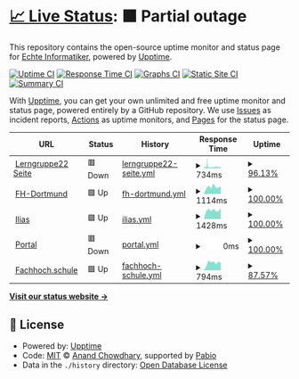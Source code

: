 # [📈 Live Status](https://stud-lerngruppe22.github.io/Status): <!--live status--> **🟧 Partial outage**

This repository contains the open-source uptime monitor and status page for [Echte Informatiker](https://stud-lerngruppe22.github.io/Status), powered by [Upptime](https://github.com/upptime/upptime).

[![Uptime CI](https://github.com/stud-lerngruppe22/Status/workflows/Uptime%20CI/badge.svg)](https://github.com/stud-lerngruppe22/Status/actions?query=workflow%3A%22Uptime+CI%22)
[![Response Time CI](https://github.com/stud-lerngruppe22/Status/workflows/Response%20Time%20CI/badge.svg)](https://github.com/stud-lerngruppe22/Status/actions?query=workflow%3A%22Response+Time+CI%22)
[![Graphs CI](https://github.com/stud-lerngruppe22/Status/workflows/Graphs%20CI/badge.svg)](https://github.com/stud-lerngruppe22/Status/actions?query=workflow%3A%22Graphs+CI%22)
[![Static Site CI](https://github.com/stud-lerngruppe22/Status/workflows/Static%20Site%20CI/badge.svg)](https://github.com/stud-lerngruppe22/Status/actions?query=workflow%3A%22Static+Site+CI%22)
[![Summary CI](https://github.com/stud-lerngruppe22/Status/workflows/Summary%20CI/badge.svg)](https://github.com/stud-lerngruppe22/Status/actions?query=workflow%3A%22Summary+CI%22)

With [Upptime](https://upptime.js.org), you can get your own unlimited and free uptime monitor and status page, powered entirely by a GitHub repository. We use [Issues](https://github.com/stud-lerngruppe22/Status/issues) as incident reports, [Actions](https://github.com/stud-lerngruppe22/Status/actions) as uptime monitors, and [Pages](https://stud-lerngruppe22.github.io/Status) for the status page.

<!--start: status pages-->
<!-- This summary is generated by Upptime (https://github.com/upptime/upptime) -->
<!-- Do not edit this manually, your changes will be overwritten -->
<!-- prettier-ignore -->
| URL | Status | History | Response Time | Uptime |
| --- | ------ | ------- | ------------- | ------ |
| <img alt="" src="https://stud-lerngruppe22.great-site.net/favicon.ico" height="13"> [Lerngruppe22 Seite](https://stud-lerngruppe22.great-site.net/) | 🟥 Down | [lerngruppe22-seite.yml](https://github.com/stud-lerngruppe22/Status/commits/HEAD/history/lerngruppe22-seite.yml) | <details><summary><img alt="Response time graph" src="./graphs/lerngruppe22-seite/response-time-week.png" height="20"> 734ms</summary><br><a href="https://stud-lerngruppe22.github.io/Status/history/lerngruppe22-seite"><img alt="Response time 482" src="https://img.shields.io/endpoint?url=https%3A%2F%2Fraw.githubusercontent.com%2Fstud-lerngruppe22%2FStatus%2FHEAD%2Fapi%2Flerngruppe22-seite%2Fresponse-time.json"></a><br><a href="https://stud-lerngruppe22.github.io/Status/history/lerngruppe22-seite"><img alt="24-hour response time 585" src="https://img.shields.io/endpoint?url=https%3A%2F%2Fraw.githubusercontent.com%2Fstud-lerngruppe22%2FStatus%2FHEAD%2Fapi%2Flerngruppe22-seite%2Fresponse-time-day.json"></a><br><a href="https://stud-lerngruppe22.github.io/Status/history/lerngruppe22-seite"><img alt="7-day response time 734" src="https://img.shields.io/endpoint?url=https%3A%2F%2Fraw.githubusercontent.com%2Fstud-lerngruppe22%2FStatus%2FHEAD%2Fapi%2Flerngruppe22-seite%2Fresponse-time-week.json"></a><br><a href="https://stud-lerngruppe22.github.io/Status/history/lerngruppe22-seite"><img alt="30-day response time 583" src="https://img.shields.io/endpoint?url=https%3A%2F%2Fraw.githubusercontent.com%2Fstud-lerngruppe22%2FStatus%2FHEAD%2Fapi%2Flerngruppe22-seite%2Fresponse-time-month.json"></a><br><a href="https://stud-lerngruppe22.github.io/Status/history/lerngruppe22-seite"><img alt="1-year response time 482" src="https://img.shields.io/endpoint?url=https%3A%2F%2Fraw.githubusercontent.com%2Fstud-lerngruppe22%2FStatus%2FHEAD%2Fapi%2Flerngruppe22-seite%2Fresponse-time-year.json"></a></details> | <details><summary><a href="https://stud-lerngruppe22.github.io/Status/history/lerngruppe22-seite">96.13%</a></summary><a href="https://stud-lerngruppe22.github.io/Status/history/lerngruppe22-seite"><img alt="All-time uptime 99.74%" src="https://img.shields.io/endpoint?url=https%3A%2F%2Fraw.githubusercontent.com%2Fstud-lerngruppe22%2FStatus%2FHEAD%2Fapi%2Flerngruppe22-seite%2Fuptime.json"></a><br><a href="https://stud-lerngruppe22.github.io/Status/history/lerngruppe22-seite"><img alt="24-hour uptime 91.02%" src="https://img.shields.io/endpoint?url=https%3A%2F%2Fraw.githubusercontent.com%2Fstud-lerngruppe22%2FStatus%2FHEAD%2Fapi%2Flerngruppe22-seite%2Fuptime-day.json"></a><br><a href="https://stud-lerngruppe22.github.io/Status/history/lerngruppe22-seite"><img alt="7-day uptime 96.13%" src="https://img.shields.io/endpoint?url=https%3A%2F%2Fraw.githubusercontent.com%2Fstud-lerngruppe22%2FStatus%2FHEAD%2Fapi%2Flerngruppe22-seite%2Fuptime-week.json"></a><br><a href="https://stud-lerngruppe22.github.io/Status/history/lerngruppe22-seite"><img alt="30-day uptime 98.45%" src="https://img.shields.io/endpoint?url=https%3A%2F%2Fraw.githubusercontent.com%2Fstud-lerngruppe22%2FStatus%2FHEAD%2Fapi%2Flerngruppe22-seite%2Fuptime-month.json"></a><br><a href="https://stud-lerngruppe22.github.io/Status/history/lerngruppe22-seite"><img alt="1-year uptime 99.74%" src="https://img.shields.io/endpoint?url=https%3A%2F%2Fraw.githubusercontent.com%2Fstud-lerngruppe22%2FStatus%2FHEAD%2Fapi%2Flerngruppe22-seite%2Fuptime-year.json"></a></details>
| <img alt="" src="https://icons.duckduckgo.com/ip3/www.fh-dortmund.de.ico" height="13"> [FH-Dortmund](https://www.fh-dortmund.de/) | 🟩 Up | [fh-dortmund.yml](https://github.com/stud-lerngruppe22/Status/commits/HEAD/history/fh-dortmund.yml) | <details><summary><img alt="Response time graph" src="./graphs/fh-dortmund/response-time-week.png" height="20"> 1114ms</summary><br><a href="https://stud-lerngruppe22.github.io/Status/history/fh-dortmund"><img alt="Response time 1107" src="https://img.shields.io/endpoint?url=https%3A%2F%2Fraw.githubusercontent.com%2Fstud-lerngruppe22%2FStatus%2FHEAD%2Fapi%2Ffh-dortmund%2Fresponse-time.json"></a><br><a href="https://stud-lerngruppe22.github.io/Status/history/fh-dortmund"><img alt="24-hour response time 1186" src="https://img.shields.io/endpoint?url=https%3A%2F%2Fraw.githubusercontent.com%2Fstud-lerngruppe22%2FStatus%2FHEAD%2Fapi%2Ffh-dortmund%2Fresponse-time-day.json"></a><br><a href="https://stud-lerngruppe22.github.io/Status/history/fh-dortmund"><img alt="7-day response time 1114" src="https://img.shields.io/endpoint?url=https%3A%2F%2Fraw.githubusercontent.com%2Fstud-lerngruppe22%2FStatus%2FHEAD%2Fapi%2Ffh-dortmund%2Fresponse-time-week.json"></a><br><a href="https://stud-lerngruppe22.github.io/Status/history/fh-dortmund"><img alt="30-day response time 1018" src="https://img.shields.io/endpoint?url=https%3A%2F%2Fraw.githubusercontent.com%2Fstud-lerngruppe22%2FStatus%2FHEAD%2Fapi%2Ffh-dortmund%2Fresponse-time-month.json"></a><br><a href="https://stud-lerngruppe22.github.io/Status/history/fh-dortmund"><img alt="1-year response time 1107" src="https://img.shields.io/endpoint?url=https%3A%2F%2Fraw.githubusercontent.com%2Fstud-lerngruppe22%2FStatus%2FHEAD%2Fapi%2Ffh-dortmund%2Fresponse-time-year.json"></a></details> | <details><summary><a href="https://stud-lerngruppe22.github.io/Status/history/fh-dortmund">100.00%</a></summary><a href="https://stud-lerngruppe22.github.io/Status/history/fh-dortmund"><img alt="All-time uptime 99.99%" src="https://img.shields.io/endpoint?url=https%3A%2F%2Fraw.githubusercontent.com%2Fstud-lerngruppe22%2FStatus%2FHEAD%2Fapi%2Ffh-dortmund%2Fuptime.json"></a><br><a href="https://stud-lerngruppe22.github.io/Status/history/fh-dortmund"><img alt="24-hour uptime 100.00%" src="https://img.shields.io/endpoint?url=https%3A%2F%2Fraw.githubusercontent.com%2Fstud-lerngruppe22%2FStatus%2FHEAD%2Fapi%2Ffh-dortmund%2Fuptime-day.json"></a><br><a href="https://stud-lerngruppe22.github.io/Status/history/fh-dortmund"><img alt="7-day uptime 100.00%" src="https://img.shields.io/endpoint?url=https%3A%2F%2Fraw.githubusercontent.com%2Fstud-lerngruppe22%2FStatus%2FHEAD%2Fapi%2Ffh-dortmund%2Fuptime-week.json"></a><br><a href="https://stud-lerngruppe22.github.io/Status/history/fh-dortmund"><img alt="30-day uptime 100.00%" src="https://img.shields.io/endpoint?url=https%3A%2F%2Fraw.githubusercontent.com%2Fstud-lerngruppe22%2FStatus%2FHEAD%2Fapi%2Ffh-dortmund%2Fuptime-month.json"></a><br><a href="https://stud-lerngruppe22.github.io/Status/history/fh-dortmund"><img alt="1-year uptime 99.99%" src="https://img.shields.io/endpoint?url=https%3A%2F%2Fraw.githubusercontent.com%2Fstud-lerngruppe22%2FStatus%2FHEAD%2Fapi%2Ffh-dortmund%2Fuptime-year.json"></a></details>
| <img alt="" src="https://icons.duckduckgo.com/ip3/www.ilias.fh-dortmund.de.ico" height="13"> [Ilias](https://www.ilias.fh-dortmund.de) | 🟩 Up | [ilias.yml](https://github.com/stud-lerngruppe22/Status/commits/HEAD/history/ilias.yml) | <details><summary><img alt="Response time graph" src="./graphs/ilias/response-time-week.png" height="20"> 1428ms</summary><br><a href="https://stud-lerngruppe22.github.io/Status/history/ilias"><img alt="Response time 1517" src="https://img.shields.io/endpoint?url=https%3A%2F%2Fraw.githubusercontent.com%2Fstud-lerngruppe22%2FStatus%2FHEAD%2Fapi%2Filias%2Fresponse-time.json"></a><br><a href="https://stud-lerngruppe22.github.io/Status/history/ilias"><img alt="24-hour response time 1793" src="https://img.shields.io/endpoint?url=https%3A%2F%2Fraw.githubusercontent.com%2Fstud-lerngruppe22%2FStatus%2FHEAD%2Fapi%2Filias%2Fresponse-time-day.json"></a><br><a href="https://stud-lerngruppe22.github.io/Status/history/ilias"><img alt="7-day response time 1428" src="https://img.shields.io/endpoint?url=https%3A%2F%2Fraw.githubusercontent.com%2Fstud-lerngruppe22%2FStatus%2FHEAD%2Fapi%2Filias%2Fresponse-time-week.json"></a><br><a href="https://stud-lerngruppe22.github.io/Status/history/ilias"><img alt="30-day response time 1522" src="https://img.shields.io/endpoint?url=https%3A%2F%2Fraw.githubusercontent.com%2Fstud-lerngruppe22%2FStatus%2FHEAD%2Fapi%2Filias%2Fresponse-time-month.json"></a><br><a href="https://stud-lerngruppe22.github.io/Status/history/ilias"><img alt="1-year response time 1517" src="https://img.shields.io/endpoint?url=https%3A%2F%2Fraw.githubusercontent.com%2Fstud-lerngruppe22%2FStatus%2FHEAD%2Fapi%2Filias%2Fresponse-time-year.json"></a></details> | <details><summary><a href="https://stud-lerngruppe22.github.io/Status/history/ilias">100.00%</a></summary><a href="https://stud-lerngruppe22.github.io/Status/history/ilias"><img alt="All-time uptime 99.87%" src="https://img.shields.io/endpoint?url=https%3A%2F%2Fraw.githubusercontent.com%2Fstud-lerngruppe22%2FStatus%2FHEAD%2Fapi%2Filias%2Fuptime.json"></a><br><a href="https://stud-lerngruppe22.github.io/Status/history/ilias"><img alt="24-hour uptime 100.00%" src="https://img.shields.io/endpoint?url=https%3A%2F%2Fraw.githubusercontent.com%2Fstud-lerngruppe22%2FStatus%2FHEAD%2Fapi%2Filias%2Fuptime-day.json"></a><br><a href="https://stud-lerngruppe22.github.io/Status/history/ilias"><img alt="7-day uptime 100.00%" src="https://img.shields.io/endpoint?url=https%3A%2F%2Fraw.githubusercontent.com%2Fstud-lerngruppe22%2FStatus%2FHEAD%2Fapi%2Filias%2Fuptime-week.json"></a><br><a href="https://stud-lerngruppe22.github.io/Status/history/ilias"><img alt="30-day uptime 100.00%" src="https://img.shields.io/endpoint?url=https%3A%2F%2Fraw.githubusercontent.com%2Fstud-lerngruppe22%2FStatus%2FHEAD%2Fapi%2Filias%2Fuptime-month.json"></a><br><a href="https://stud-lerngruppe22.github.io/Status/history/ilias"><img alt="1-year uptime 99.87%" src="https://img.shields.io/endpoint?url=https%3A%2F%2Fraw.githubusercontent.com%2Fstud-lerngruppe22%2FStatus%2FHEAD%2Fapi%2Filias%2Fuptime-year.json"></a></details>
| <img alt="" src="https://www.ilias.fh-dortmund.de/ilias/templates/default/images/favicon.ico" height="13"> [Portal](https://portal.fh-dortmund.de/qisserver/pages/cs/sys/portal/hisinoneStartPage.faces) | 🟥 Down | [portal.yml](https://github.com/stud-lerngruppe22/Status/commits/HEAD/history/portal.yml) | <details><summary><img alt="Response time graph" src="./graphs/portal/response-time-week.png" height="20"> 0ms</summary><br><a href="https://stud-lerngruppe22.github.io/Status/history/portal"><img alt="Response time 677" src="https://img.shields.io/endpoint?url=https%3A%2F%2Fraw.githubusercontent.com%2Fstud-lerngruppe22%2FStatus%2FHEAD%2Fapi%2Fportal%2Fresponse-time.json"></a><br><a href="https://stud-lerngruppe22.github.io/Status/history/portal"><img alt="24-hour response time 0" src="https://img.shields.io/endpoint?url=https%3A%2F%2Fraw.githubusercontent.com%2Fstud-lerngruppe22%2FStatus%2FHEAD%2Fapi%2Fportal%2Fresponse-time-day.json"></a><br><a href="https://stud-lerngruppe22.github.io/Status/history/portal"><img alt="7-day response time 0" src="https://img.shields.io/endpoint?url=https%3A%2F%2Fraw.githubusercontent.com%2Fstud-lerngruppe22%2FStatus%2FHEAD%2Fapi%2Fportal%2Fresponse-time-week.json"></a><br><a href="https://stud-lerngruppe22.github.io/Status/history/portal"><img alt="30-day response time 0" src="https://img.shields.io/endpoint?url=https%3A%2F%2Fraw.githubusercontent.com%2Fstud-lerngruppe22%2FStatus%2FHEAD%2Fapi%2Fportal%2Fresponse-time-month.json"></a><br><a href="https://stud-lerngruppe22.github.io/Status/history/portal"><img alt="1-year response time 677" src="https://img.shields.io/endpoint?url=https%3A%2F%2Fraw.githubusercontent.com%2Fstud-lerngruppe22%2FStatus%2FHEAD%2Fapi%2Fportal%2Fresponse-time-year.json"></a></details> | <details><summary><a href="https://stud-lerngruppe22.github.io/Status/history/portal">100.00%</a></summary><a href="https://stud-lerngruppe22.github.io/Status/history/portal"><img alt="All-time uptime 87.11%" src="https://img.shields.io/endpoint?url=https%3A%2F%2Fraw.githubusercontent.com%2Fstud-lerngruppe22%2FStatus%2FHEAD%2Fapi%2Fportal%2Fuptime.json"></a><br><a href="https://stud-lerngruppe22.github.io/Status/history/portal"><img alt="24-hour uptime 100.00%" src="https://img.shields.io/endpoint?url=https%3A%2F%2Fraw.githubusercontent.com%2Fstud-lerngruppe22%2FStatus%2FHEAD%2Fapi%2Fportal%2Fuptime-day.json"></a><br><a href="https://stud-lerngruppe22.github.io/Status/history/portal"><img alt="7-day uptime 100.00%" src="https://img.shields.io/endpoint?url=https%3A%2F%2Fraw.githubusercontent.com%2Fstud-lerngruppe22%2FStatus%2FHEAD%2Fapi%2Fportal%2Fuptime-week.json"></a><br><a href="https://stud-lerngruppe22.github.io/Status/history/portal"><img alt="30-day uptime 31.46%" src="https://img.shields.io/endpoint?url=https%3A%2F%2Fraw.githubusercontent.com%2Fstud-lerngruppe22%2FStatus%2FHEAD%2Fapi%2Fportal%2Fuptime-month.json"></a><br><a href="https://stud-lerngruppe22.github.io/Status/history/portal"><img alt="1-year uptime 87.11%" src="https://img.shields.io/endpoint?url=https%3A%2F%2Fraw.githubusercontent.com%2Fstud-lerngruppe22%2FStatus%2FHEAD%2Fapi%2Fportal%2Fuptime-year.json"></a></details>
| <img alt="" src="https://icons.duckduckgo.com/ip3/fachhoch.schule.ico" height="13"> [Fachhoch.schule](https://fachhoch.schule/) | 🟩 Up | [fachhoch-schule.yml](https://github.com/stud-lerngruppe22/Status/commits/HEAD/history/fachhoch-schule.yml) | <details><summary><img alt="Response time graph" src="./graphs/fachhoch-schule/response-time-week.png" height="20"> 794ms</summary><br><a href="https://stud-lerngruppe22.github.io/Status/history/fachhoch-schule"><img alt="Response time 794" src="https://img.shields.io/endpoint?url=https%3A%2F%2Fraw.githubusercontent.com%2Fstud-lerngruppe22%2FStatus%2FHEAD%2Fapi%2Ffachhoch-schule%2Fresponse-time.json"></a><br><a href="https://stud-lerngruppe22.github.io/Status/history/fachhoch-schule"><img alt="24-hour response time 770" src="https://img.shields.io/endpoint?url=https%3A%2F%2Fraw.githubusercontent.com%2Fstud-lerngruppe22%2FStatus%2FHEAD%2Fapi%2Ffachhoch-schule%2Fresponse-time-day.json"></a><br><a href="https://stud-lerngruppe22.github.io/Status/history/fachhoch-schule"><img alt="7-day response time 794" src="https://img.shields.io/endpoint?url=https%3A%2F%2Fraw.githubusercontent.com%2Fstud-lerngruppe22%2FStatus%2FHEAD%2Fapi%2Ffachhoch-schule%2Fresponse-time-week.json"></a><br><a href="https://stud-lerngruppe22.github.io/Status/history/fachhoch-schule"><img alt="30-day response time 794" src="https://img.shields.io/endpoint?url=https%3A%2F%2Fraw.githubusercontent.com%2Fstud-lerngruppe22%2FStatus%2FHEAD%2Fapi%2Ffachhoch-schule%2Fresponse-time-month.json"></a><br><a href="https://stud-lerngruppe22.github.io/Status/history/fachhoch-schule"><img alt="1-year response time 794" src="https://img.shields.io/endpoint?url=https%3A%2F%2Fraw.githubusercontent.com%2Fstud-lerngruppe22%2FStatus%2FHEAD%2Fapi%2Ffachhoch-schule%2Fresponse-time-year.json"></a></details> | <details><summary><a href="https://stud-lerngruppe22.github.io/Status/history/fachhoch-schule">87.57%</a></summary><a href="https://stud-lerngruppe22.github.io/Status/history/fachhoch-schule"><img alt="All-time uptime 60.27%" src="https://img.shields.io/endpoint?url=https%3A%2F%2Fraw.githubusercontent.com%2Fstud-lerngruppe22%2FStatus%2FHEAD%2Fapi%2Ffachhoch-schule%2Fuptime.json"></a><br><a href="https://stud-lerngruppe22.github.io/Status/history/fachhoch-schule"><img alt="24-hour uptime 100.00%" src="https://img.shields.io/endpoint?url=https%3A%2F%2Fraw.githubusercontent.com%2Fstud-lerngruppe22%2FStatus%2FHEAD%2Fapi%2Ffachhoch-schule%2Fuptime-day.json"></a><br><a href="https://stud-lerngruppe22.github.io/Status/history/fachhoch-schule"><img alt="7-day uptime 87.57%" src="https://img.shields.io/endpoint?url=https%3A%2F%2Fraw.githubusercontent.com%2Fstud-lerngruppe22%2FStatus%2FHEAD%2Fapi%2Ffachhoch-schule%2Fuptime-week.json"></a><br><a href="https://stud-lerngruppe22.github.io/Status/history/fachhoch-schule"><img alt="30-day uptime 60.27%" src="https://img.shields.io/endpoint?url=https%3A%2F%2Fraw.githubusercontent.com%2Fstud-lerngruppe22%2FStatus%2FHEAD%2Fapi%2Ffachhoch-schule%2Fuptime-month.json"></a><br><a href="https://stud-lerngruppe22.github.io/Status/history/fachhoch-schule"><img alt="1-year uptime 60.27%" src="https://img.shields.io/endpoint?url=https%3A%2F%2Fraw.githubusercontent.com%2Fstud-lerngruppe22%2FStatus%2FHEAD%2Fapi%2Ffachhoch-schule%2Fuptime-year.json"></a></details>

<!--end: status pages-->

[**Visit our status website →**](https://stud-lerngruppe22.github.io/Status)

## 📄 License

- Powered by: [Upptime](https://github.com/upptime/upptime)
- Code: [MIT](./LICENSE) © [Anand Chowdhary](https://anandchowdhary.com), supported by [Pabio](https://pabio.com)
- Data in the `./history` directory: [Open Database License](https://opendatacommons.org/licenses/odbl/1-0/)
